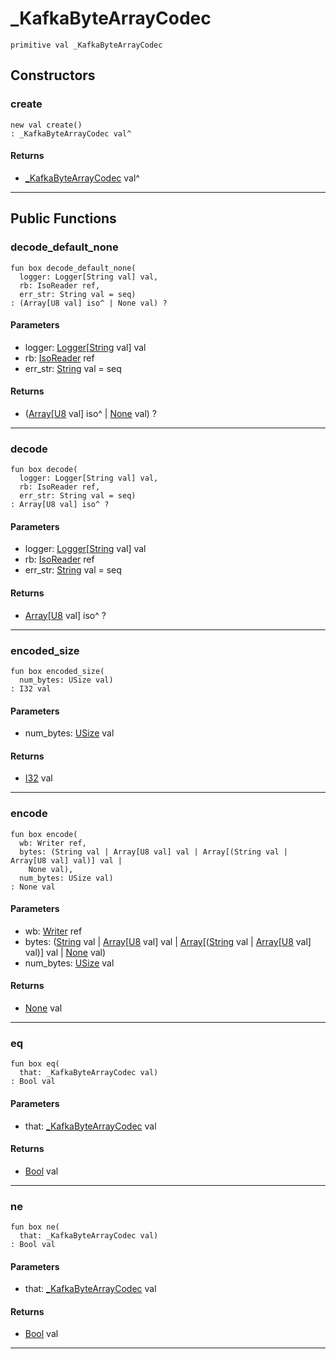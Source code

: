 # _KafkaByteArrayCodec

```pony
primitive val _KafkaByteArrayCodec
```

## Constructors

### create

```pony
new val create()
: _KafkaByteArrayCodec val^
```

#### Returns

* [_KafkaByteArrayCodec](pony-kafka-_KafkaByteArrayCodec) val^

---

## Public Functions

### decode_default_none

```pony
fun box decode_default_none(
  logger: Logger[String val] val,
  rb: IsoReader ref,
  err_str: String val = seq)
: (Array[U8 val] iso^ | None val) ?
```
#### Parameters

*   logger: [Logger](.-customlogger-Logger)\[[String](builtin-String) val\] val
*   rb: [IsoReader](.-custombuffered-IsoReader) ref
*   err_str: [String](builtin-String) val = seq

#### Returns

* ([Array](builtin-Array)\[[U8](builtin-U8) val\] iso^ | [None](builtin-None) val) ?

---

### decode

```pony
fun box decode(
  logger: Logger[String val] val,
  rb: IsoReader ref,
  err_str: String val = seq)
: Array[U8 val] iso^ ?
```
#### Parameters

*   logger: [Logger](.-customlogger-Logger)\[[String](builtin-String) val\] val
*   rb: [IsoReader](.-custombuffered-IsoReader) ref
*   err_str: [String](builtin-String) val = seq

#### Returns

* [Array](builtin-Array)\[[U8](builtin-U8) val\] iso^ ?

---

### encoded_size

```pony
fun box encoded_size(
  num_bytes: USize val)
: I32 val
```
#### Parameters

*   num_bytes: [USize](builtin-USize) val

#### Returns

* [I32](builtin-I32) val

---

### encode

```pony
fun box encode(
  wb: Writer ref,
  bytes: (String val | Array[U8 val] val | Array[(String val | Array[U8 val] val)] val | 
    None val),
  num_bytes: USize val)
: None val
```
#### Parameters

*   wb: [Writer](.-custombuffered-Writer) ref
*   bytes: ([String](builtin-String) val | [Array](builtin-Array)\[[U8](builtin-U8) val\] val | [Array](builtin-Array)\[([String](builtin-String) val | [Array](builtin-Array)\[[U8](builtin-U8) val\] val)\] val | 
    [None](builtin-None) val)
*   num_bytes: [USize](builtin-USize) val

#### Returns

* [None](builtin-None) val

---

### eq

```pony
fun box eq(
  that: _KafkaByteArrayCodec val)
: Bool val
```
#### Parameters

*   that: [_KafkaByteArrayCodec](pony-kafka-_KafkaByteArrayCodec) val

#### Returns

* [Bool](builtin-Bool) val

---

### ne

```pony
fun box ne(
  that: _KafkaByteArrayCodec val)
: Bool val
```
#### Parameters

*   that: [_KafkaByteArrayCodec](pony-kafka-_KafkaByteArrayCodec) val

#### Returns

* [Bool](builtin-Bool) val

---

